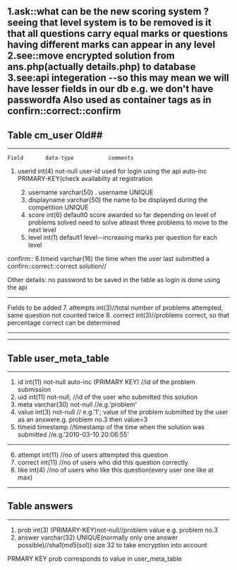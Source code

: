 1.ask::what can be the new scoring system ?seeing that level system is to be removed is it that all questions carry equal marks or questions having different marks can appear in any level 2.see::move encrypted solution from ans.php(actually details.php) to database 3.see:api integeration --so this may mean we will have lesser fields in our db e.g. we don't have passwordfa Also used as container tags as in confirn::correct::confirm
--------------------------
## ****Table cm_user Old****##


--------------------------
    Field		data-type			comments

1. userid		int(4)	not-null	user-id used for login using the api
                                    auto-inc PRIMARY-KEY(check availabilty at registration
                                     
   2. username	varchar(50)	.		username 		 UNIQUE
   3. displayname varchar(50)	    the name to be displayed during the competition
                                    UNIQUE
   4. score		int(6)  default0    score awarded so far depending on level of problems solved 
                                    need to solve atleast three problems to move to the 
									next level
   5. level		int(1)  default1    level--increasing marks per question for each level
   
confirm::   6.timeid		varchar(16)         the time when the user last submitted a confirn::correct::correct solution//
   
   Other details:
   no password to be saved in the table as login is done using the api


-------------------------
Fields to be added
7.  attempts		int(3)//total number of problems attempted, same question not counted twice
8.  correct 		int(3)//problems correct, so that percentage correct can be determined
  
  
-----------------------------  
  

  
  

-----------------------------
## Table user_meta_table ##


-----------------------------
   1. id int(11) not-null auto-inc (PRIMARY KEY)   //id of the problem submission
   2. uid int(11) not-null,      //id of the user who submitted this solution
   3. meta varchar(30) not-null  //e.g.'problem' 
   4. value int(3) not-null      // e.g.'1'; value of the problem submitted by the user  as an answere.g. problem no.3 then value=3
   5. timeid timestamp           //timestamp of the time when the solution was submitted 
                                //e.g.'2010-03-10 20:06:55'
------------------------------	
   6. attempt      int(11)       //no of users attempted this question
   7. correct      int(11)     	//no of users who did this question correctly
   8. like 		  int(4)       //no of users who like this question(every user one like at max) 


-------------------------
## Table answers ##


------------------------
1.  prob		int(3)			(PRIMARY-KEY)not-null//problem value e.g. problem no.3
2. answer	varchar(32)     UNIQUE(normally only one answer possible)//sha1(md5(sol)) size  32 to take encryption into account

PRMARY KEY prob corresponds to value in user_meta_table
